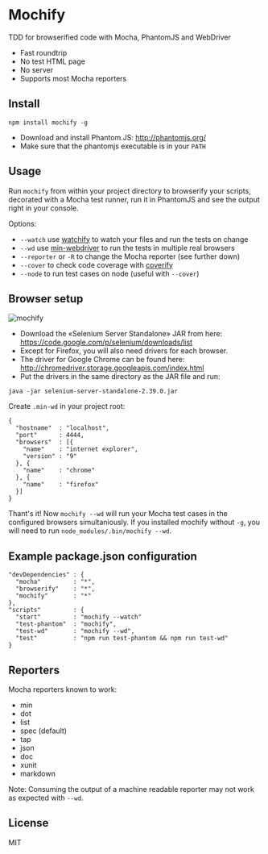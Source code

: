 # Mochify

TDD for browserified code with Mocha, PhantomJS and WebDriver

- Fast roundtrip
- No test HTML page
- No server
- Supports most Mocha reporters

## Install

```
npm install mochify -g
```

- Download and install Phantom.JS: <http://phantomjs.org/>
- Make sure that the phantomjs executable is in your `PATH`

## Usage

Run `mochify` from within your project directory to browserify your scripts,
decorated with a Mocha test runner, run it in PhantomJS and see the output
right in your console.

Options:

- `--watch` use [watchify][] to watch your files and run the tests on change
- `--wd` use [min-webdriver][] to run the tests in multiple real browsers
- `--reporter` or `-R` to change the Mocha reporter (see further down)
- `--cover` to check code coverage with [coverify][]
- `--node` to run test cases on node (useful with `--cover`)

## Browser setup

![mochify](http://maxantoni.de/img/mochify.png)

- Download the «Selenium Server Standalone» JAR from here:
  <https://code.google.com/p/selenium/downloads/list>
- Except for Firefox, you will also need drivers for each browser.
- The driver for Google Chrome can be found here:
  <http://chromedriver.storage.googleapis.com/index.html>
- Put the drivers in the same directory as the JAR file and run:

```
java -jar selenium-server-standalone-2.39.0.jar
```

Create `.min-wd` in your project root:

```
{
  "hostname"  : "localhost",
  "port"      : 4444,
  "browsers"  : [{
    "name"    : "internet explorer",
    "version" : "9"
  }, {
    "name"    : "chrome"
  }, {
    "name"    : "firefox"
  }]
}
```

Thant's it! Now `mochify --wd` will run your Mocha test cases in the configured
browsers simultaniously. If you installed mochify without `-g`, you will need
to run `node_modules/.bin/mochify --wd`.

## Example package.json configuration

```
"devDependencies" : {
  "mocha"         : "*",
  "browserify"    : "*",
  "mochify"       : "*"
},
"scripts"         : {
  "start"         : "mochify --watch"
  "test-phantom"  : "mochify",
  "test-wd"       : "mochify --wd",
  "test"          : "npm run test-phantom && npm run test-wd"
}
```

## Reporters

Mocha reporters known to work:

- min
- dot
- list
- spec (default)
- tap
- json
- doc
- xunit
- markdown

Note: Consuming the output of a machine readable reporter may not work as
expected with `--wd`.

## License

MIT

[watchify]: https://github.com/substack/watchify
[coverify]: https://github.com/substack/coverify
[min-webdriver]: https://github.com/mantoni/min-webdriver
